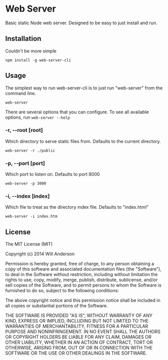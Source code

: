 Web Server
==========

Basic static Node web server. Designed to be easy to just install and run.

Installation
------------

Couldn't be more simple

```
npm install -g web-server-cli
```

Usage
-----

The simplest way to run web-server-cli is to just run "web-server" from the command line.

```
web-server
```

There are several options that you can configure.
To see all available options, run `web-server --help`

### -r, --root [root]

Which directory to serve static files from. Defaults to the current directory.

```
web-server -r ./public
```

### -p, --port [port]

Which port to listen on. Defaults to port 8000

```
web-server -p 3000
```

### -i, --index [index]

Which file to treat as the directory index file.
Defaults to "index.html"

```
web-server -i index.htm
```

License
-------

The MIT License (MIT)

Copyright (c) 2014 Will Anderson

Permission is hereby granted, free of charge, to any person obtaining a copy of
this software and associated documentation files (the "Software"), to deal in
the Software without restriction, including without limitation the rights to
use, copy, modify, merge, publish, distribute, sublicense, and/or sell copies of
the Software, and to permit persons to whom the Software is furnished to do so,
subject to the following conditions:

The above copyright notice and this permission notice shall be included in all
copies or substantial portions of the Software.

THE SOFTWARE IS PROVIDED "AS IS", WITHOUT WARRANTY OF ANY KIND, EXPRESS OR
IMPLIED, INCLUDING BUT NOT LIMITED TO THE WARRANTIES OF MERCHANTABILITY, FITNESS
FOR A PARTICULAR PURPOSE AND NONINFRINGEMENT. IN NO EVENT SHALL THE AUTHORS OR
COPYRIGHT HOLDERS BE LIABLE FOR ANY CLAIM, DAMAGES OR OTHER LIABILITY, WHETHER
IN AN ACTION OF CONTRACT, TORT OR OTHERWISE, ARISING FROM, OUT OF OR IN
CONNECTION WITH THE SOFTWARE OR THE USE OR OTHER DEALINGS IN THE SOFTWARE.
